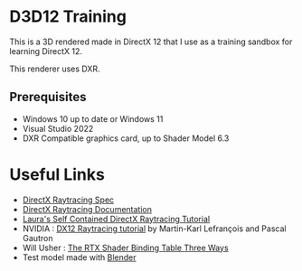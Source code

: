 # D3D12 Training
This is a 3D rendered made in DirectX 12 that I use as a training sandbox for learning DirectX 12.  

This renderer uses DXR.
## Prerequisites
- Windows 10 up to date or Windows 11
- Visual Studio 2022
- DXR Compatible graphics card, up to Shader Model 6.3
# Useful Links
- [DirectX Raytracing Spec](https://microsoft.github.io/DirectX-Specs/d3d/Raytracing.html)
- [DirectX Raytracing Documentation](https://learn.microsoft.com/en-us/windows/win32/direct3d12/direct3d-12-raytracing)
- [Laura's Self Contained DirectX Raytracing Tutorial](https://landelare.github.io/2023/02/18/dxr-tutorial.html)
- NVIDIA : [DX12 Raytracing tutorial](https://developer.nvidia.com/rtx/raytracing/dxr/DX12-Raytracing-tutorial-Part-1) by Martin-Karl Lefrançois and Pascal Gautron
- Will Usher : [The RTX Shader Binding Table Three Ways](https://www.willusher.io/graphics/2019/11/20/the-sbt-three-ways/)
- Test model made with [Blender](https://www.blender.org/)